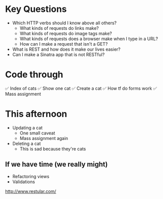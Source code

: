 # Key Questions
* Which HTTP verbs should I know above all others?
  * What kinds of requests do links make?
  * What kinds of requests do image tags make?
  * What kinds of requests does a browser make when I type in a URL?
  * How can I make a request that isn't a GET?
* What is REST and how does it make our lives easier?
* Can I make a Sinatra app that is not RESTful?

# Code through
✅ Index of cats
✅ Show one cat
✅ Create a cat
  ✅ How tf do forms work
  ✅ Mass assignment

# This afternoon
* Updating a cat
  * One small caveat
  * Mass assignment again 
* Deleting a cat
  * This is sad because they're cats 

## If we have time (we really might)
* Refactoring views
* Validations


http://www.restular.com/


